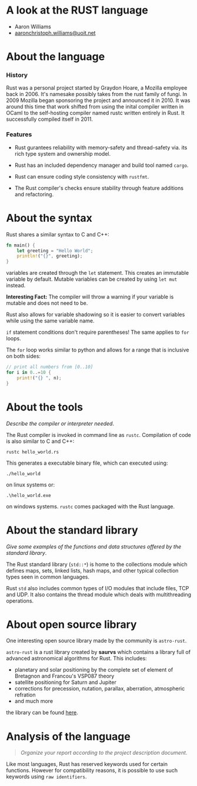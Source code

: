 # A look at the RUST language 
- Aaron Williams
- aaronchristoph.williams@uoit.net

# About the language

### **History**
Rust was a personal project started by Graydon Hoare, a Mozilla employee back in 2006. It's namesake possibly takes from the rust family of fungi. In 2009 Mozilla began sponsoring the project and announced it in 2010. It was around this time that work shifted from using the inital compiler written in OCaml to the self-hosting compiler named rustc written entirely in Rust. It successfully compiled itself in 2011.

### **Features**
- Rust gurantees reliability with memory-safety and thread-safety via. its rich type system and ownership model.

- Rust has an included dependency manager and build tool named ```cargo```. 

- Rust can ensure coding style consistency with ```rustfmt```.

- The Rust compiler's checks ensure stability through feature additions and refactoring.

# About the syntax
Rust shares a similar syntax to C and C++:
```rust
fn main() {
    let greeting = "Hello World";
    println!("{}", greeting);
}
```
variables are created through the ```let``` statement. This creates an immutable variable by default. Mutable variables can be created by using ```let mut``` instead. 

**Interesting Fact:** The compiler will throw a warning if your variable is mutable and does not need to be.

Rust also allows for variable shadowing so it is easier to convert variables while using the same variable name.

``if`` statement conditions don't require parentheses! The same applies to ``for`` loops.

 The ``for`` loop works similar to python and allows for a range that is inclusive on both sides:
```rust
// print all numbers from [0..10]
for i in 0..=10 {
    print!("{} ", n);
}
```

# About the tools

_Describe the compiler or interpreter needed_.

The Rust compiler is invoked in command line as ```rustc```. Compilation of code is also similar to C and C++:
```
rustc hello_world.rs
```
This generates a executable binary file, which can executed using:
```
./hello_world
```
on linux systems or:
```
.\hello_world.exe
```
on windows systems.
```rustc``` comes packaged with the Rust language.

# About the standard library

_Give some examples of the functions and data structures
offered by the standard library_.

The Rust standard library (``std::*``) is home to the collections module which defines maps, sets, linked lists, hash maps, and other typical collection types seen in common languages.

Rust ``std`` also includes common types of I/O modules that include files, TCP and UDP. It also contains the thread module which deals with multithreading operations.

# About open source library

One interesting open source library made by the community is ``astro-rust``. 

``astro-rust`` is a rust library created by **saurvs** which contains a library full of advanced astronomical algorithms for Rust. This includes:

- planetary and solar positioning by the complete set of element of Bretagnon and Francou's VSP087 theory
- satellite positioning for Saturn and Jupiter
- corrections for precession, nutation, parallax, aberration, atmospheric refration
- and much more

the library can be found [here](https://github.com/saurvs/astro-rust).

# Analysis of the language

> _Organize your report according to the project description
document_.

Like most languages, Rust has reserved keywords used for certain functions. However for compatibility reasons, it is possible to use such keywords using ```raw identifiers```.
